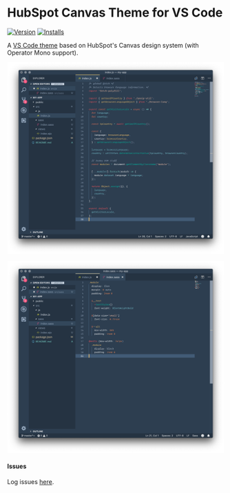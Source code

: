 # HubSpot Canvas Theme for VS Code

[![Version](https://vsmarketplacebadge.apphb.com/version-short/hatreeksbergermon.canvas-theme.svg?subject=Canvas%20Theme&colorA=2d3e50&colorB=ff7a59)](https://marketplace.visualstudio.com/items?itemName=hatreeksbergermon.canvas-theme)
[![Installs](https://vsmarketplacebadge.apphb.com/installs/hatreeksbergermon.canvas-theme.svg?subject=Installs&colorA=2d3e50&colorB=ff7a59)](https://marketplace.visualstudio.com/items?itemName=hatreeksbergermon.canvas-theme)

A [VS Code theme](https://github.com/pwilver12/canvas-vscode) based on HubSpot's Canvas design system (with Operator Mono support).

![Preview (JS)](/images/screenshot-js.png)

![Preview (Sass)](/images/screenshot-sass.png)

#### Issues

Log issues [here](https://github.com/pwilver12/canvas-vscode/issues).
